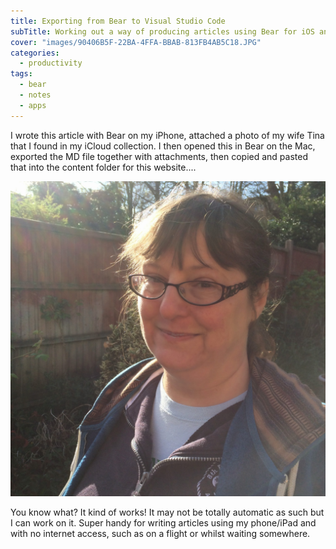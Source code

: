 ```yaml
---
title: Exporting from Bear to Visual Studio Code
subTitle: Working out a way of producing articles using Bear for iOS and or the Mac and to then export them to my website content. Does it work?
cover: "images/90406B5F-22BA-4FFA-BBAB-813FB4AB5C18.JPG"
categories:
  - productivity
tags:
  - bear
  - notes
  - apps
---
```


I wrote this article with Bear on my iPhone, attached a photo of my wife Tina that I found in my iCloud collection. I then opened this in Bear on the Mac, exported the MD file together with attachments, then copied and pasted that into the content folder for this website....

![](images/90406B5F-22BA-4FFA-BBAB-813FB4AB5C18.JPG)

You know what? It kind of works! It may not be totally automatic as such but I can work on it. Super handy for writing articles using my phone/iPad and with no internet access, such as on a flight or whilst waiting somewhere.